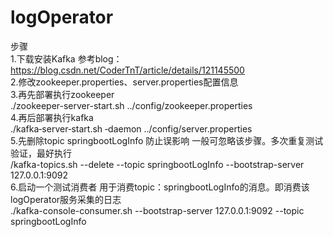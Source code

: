 # logOperator
步骤\
1.下载安装Kafka 参考blog：https://blog.csdn.net/CoderTnT/article/details/121145500 \
2.修改zookeeper.properties、server.properties配置信息\
3.再先部署执行zookeeper\
./zookeeper-server-start.sh  ../config/zookeeper.properties\
4.再后部署执行kafka\
./kafka‐server‐start.sh ‐daemon ../config/server.properties\
5.先删除topic springbootLogInfo 防止误影响 一般可忽略该步骤。多次重复测试验证，最好执行\
/kafka-topics.sh --delete --topic springbootLogInfo   --bootstrap-server 127.0.0.1:9092\
6.启动一个测试消费者 用于消费topic：springbootLogInfo的消息。即消费该logOperator服务采集的日志\
./kafka-console-consumer.sh  --bootstrap-server 127.0.0.1:9092 --topic  springbootLogInfo
